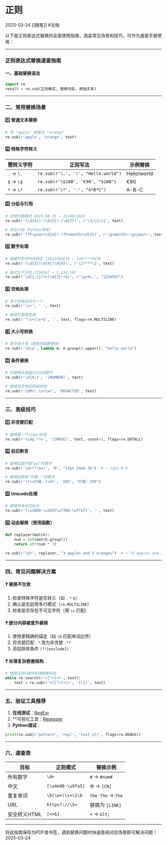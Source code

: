 # 正则
2025-03-24
[[随笔]]
#文档


以下是正则表达式替换的全面使用指南，涵盖常见场景和技巧，可作为速查手册使用：

---

### **正则表达式替换速查指南**
#### 一、基础替换语法
```python
import re
result = re.sub(正则模式, 替换内容, 原始文本)
```

---

### **二、常用替换场景**
#### 1️⃣ 普通文本替换
```python
# 将 "apple" 替换为 "orange"
re.sub(r'apple', 'orange', text)
```

#### 2️⃣ 特殊字符转义
| 需转义字符 | 正则写法 | 示例替换 |
|-----------|---------|---------|
| `.` → `\.` | `re.sub(r'\.', '!', "Hello.world")` | Hello!world |
| `$` → `\$` | `re.sub(r'\$100', '€90', "$100")` | €90 |
| `*` → `\*` | `re.sub(r'\*', '-', "A*B*C")` | A-B-C |

#### 3️⃣ 分组与引用
```python
# 交换日期格式 2023-08-15 → 15/08/2023
re.sub(r'(\d{4})-(\d{2})-(\d{2})', r'\3/\2/\1', text)

# 命名分组（Python特有）
re.sub(r'(?P<year>\d{4})-(?P<month>\d{2})', r'\g<month>-\g<year>', text)
```

#### 4️⃣ 数字处理
```python
# 隐藏手机号中间四位 13812345678 → 138****5678
re.sub(r'(\d{3})\d{4}(\d{4})', r'\1****\2', text)

# 格式化千分位 1234567 → 1,234,567
re.sub(r'\d{1,3}(?=(\d{3})+$)', r'\g<0>,', "1234567")
```

#### 5️⃣ 空格处理
```python
# 多个空格合并为一个
re.sub(r'\s+', ' ', text)

# 删除行首尾空格
re.sub(r'^\s+|\s+$', '', text, flags=re.MULTILINE)
```

#### 6️⃣ 大小写转换
```python
# 首字母大写（需使用函数替换）
re.sub(r'\b\w', lambda m: m.group().upper(), "hello world")
```

#### 7️⃣ 条件替换
```python
# 仅替换长度超过3位的数字
re.sub(r'\d{4,}', '[NUMBER]', text)

# 替换包含特定前缀的词
re.sub(r'\bMr\.\s+\w+', 'REDACTED', text)
```

---

### **三、高级技巧**
#### 1️⃣ 非贪婪匹配
```python
# 替换第一个<img>标签
re.sub(r'<img.*?>', '[IMAGE]', text, count=1, flags=re.DOTALL)
```

#### 2️⃣ 前后断言
```python
# 替换后面不跟"px"的数字
re.sub(r'\d+(?!px)', 'N', "12px 24em 36")  # → 12px N N

# 替换前面有"价格："的数字
re.sub(r'(?<=价格：)\d+', 'XXX', "价格：299")
```

#### 3️⃣ Unicode处理
```python
# 替换所有中文标点
re.sub(r'[\u3000-\u303F\uff00-\uffef]', '', text)
```

#### 4️⃣ 动态替换（使用函数）
```python
def replacer(match):
    num = int(match.group())
    return str(num * 2)

re.sub(r'\d+', replacer, "3 apples and 5 oranges")  # → "6 apples and 10 oranges"
```

---

### **四、常见问题解决方案**
#### ❓ 替换不生效
1. 检查特殊字符是否转义（如 `.` `*` `$`）
2. 确认是否启用多行模式（`re.MULTILINE`）
3. 检查是否存在不可见字符（用 `\s` 匹配）

#### ❓ 部分内容被意外替换
1. 使用更精确的锚定（如 `\b` 匹配单词边界）
2. 将贪婪匹配 `.*` 改为非贪婪 `.*?`
3. 添加排除条件 `(?![exclude])`

#### ❓ 处理复杂嵌套结构
```python
# 使用正则+循环处理嵌套标签
while re.search(r'<[^>]+>', text):
    text = re.sub(r'<([^>]+)>', '[\1]', text)
```

---

### **五、验证工具推荐**
1. **在线测试**：[RegExr](https://regexr.com/)
2. **可视化工具：[Regexper](https://regexper.com/)
3. **Python调试**：
```python
print(re.sub(r'pattern', 'repl', 'test_str', flags=re.DEBUG))
```

---

### **六、速查表**
| 目标                  | 正则模式                     | 替换示例              |
|----------------------|----------------------------|---------------------|
| 所有数字             | `\d+`                      | `#` → `#num#`       |
| 中文                 | `[\u4e00-\u9fa5]`          | `中` → `[CN]`       |
| 重复单词             | `\b(\w+)\s+\1\b`           | `the the` → `the`   |
| URL                  | `https?://\S+`             | 替换为 `[LINK]`     |
| 安全转义HTML         | `[<>&]`                    | `<` → `&lt;`        |

---

将此指南保存为PDF或书签，遇到替换问题时快速查阅对应场景即可解决问题！2025-03-24